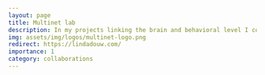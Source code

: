 ```yaml
---
layout: page
title: Multinet lab
description: In my projects linking the brain and behavioral level I collaborate with Linda Douw and her multinet lab.
img: assets/img/logos/multinet-logo.png
redirect: https://lindadouw.com/
importance: 1
category: collaborations
---
```


